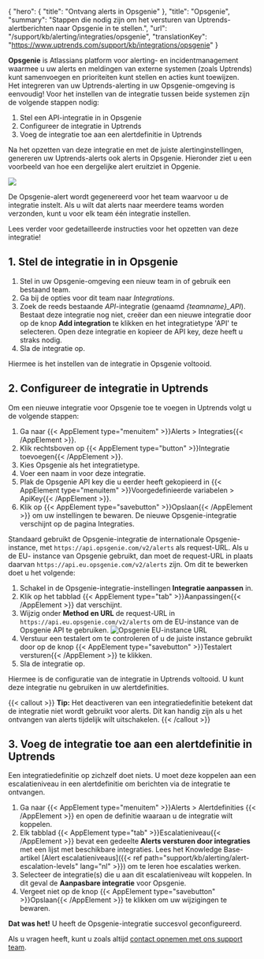 {
  "hero": {
    "title": "Ontvang alerts in Opsgenie"
  }, 
  "title": "Opsgenie",
  "summary": "Stappen die nodig zijn om het versturen van Uptrends-alertberichten naar Opsgenie in te stellen.",
  "url": "/support/kb/alerting/integraties/opsgenie",
  "translationKey": "https://www.uptrends.com/support/kb/integrations/opsgenie" 
}

**Opsgenie** is Atlassians platform voor alerting- en incidentmanagement waarmee u uw alerts en meldingen van externe systemen (zoals Uptrends) kunt samenvoegen en prioriteiten kunt stellen en acties kunt toewijzen.  
Het integreren van uw Uptrends-alerting in uw Opsgenie-omgeving is eenvoudig! Voor het instellen van de integratie tussen beide systemen zijn de volgende stappen nodig:

1.  Stel een API-integratie in in Opsgenie
2.  Configureer de integratie in Uptrends
3.  Voeg de integratie toe aan een alertdefinitie in Uptrends

Na het opzetten van deze integratie en met de juiste alertinginstellingen, genereren uw Uptrends-alerts ook alerts in Opsgenie. Hieronder ziet u een voorbeeld van hoe een dergelijke alert eruitziet in Opgenie.

![](/img/content/848ce01f-0e91-4b6e-86ed-336ceb1945ef.png)

De Opsgenie-alert wordt gegenereerd voor het team waarvoor u de integratie instelt. Als u wilt dat alerts naar meerdere teams worden verzonden, kunt u voor elk team één integratie instellen.

Lees verder voor gedetailleerde instructies voor het opzetten van deze integratie!

## 1. Stel de integratie in in Opsgenie

1.  Stel in uw Opsgenie-omgeving een nieuw team in of gebruik een bestaand team.
2.  Ga bij de opties voor dit team naar *Integrations*.
3.  Zoek de reeds bestaande *API*-integratie (genaamd *{teamname}\_API*). Bestaat deze integratie nog niet, creëer dan een nieuwe integratie door op de knop **Add integration** te klikken en het integratietype 'API' te selecteren. Open deze integratie en kopieer de API key, deze heeft u straks nodig.
4.  Sla de integratie op.

Hiermee is het instellen van de integratie in Opsgenie voltooid.

## 2. Configureer de integratie in Uptrends

Om een nieuwe integratie voor Opsgenie toe te voegen in Uptrends volgt u de volgende stappen:

1.  Ga naar {{< AppElement type="menuitem" >}}Alerts > Integraties{{< /AppElement >}}.
2.  Klik rechtsboven op {{< AppElement type="button" >}}Integratie toevoegen{{< /AppElement >}}.
3.  Kies Opsgenie als het integratietype.
4.  Voer een naam in voor deze integratie.
5.  Plak de Opsgenie API key die u eerder heeft gekopieerd in {{< AppElement type="menuitem" >}}Voorgedefinieerde variabelen > ApiKey{{< /AppElement >}}.
6.  Klik op {{< AppElement type="savebutton" >}}Opslaan{{< /AppElement >}} om uw instellingen te bewaren. De nieuwe Opsgenie-integratie verschijnt op de pagina Integraties.

Standaard gebruikt de Opsgenie-integratie de internationale Opsgenie-instance, met `https://api.opsgenie.com/v2/alerts` als request-URL. Als u de EU- instance van Opsgenie gebruikt, dan moet de request-URL in plaats daarvan `https://api.eu.opsgenie.com/v2/alerts` zijn. Om dit te bewerken doet u het volgende:

1. Schakel in de Opsgenie-integratie-instellingen **Integratie aanpassen** in. 
2. Klik op het tabblad {{< AppElement type="tab" >}}Aanpassingen{{< /AppElement >}} dat verschijnt.
3. Wijzig onder **Method en URL** de request-URL in `https://api.eu.opsgenie.com/v2/alerts` om de EU-instance van de Opsgenie API te gebruiken.
![Opsgenie EU-instance URL](/img/content/scr-opsgenie-eu-instance.png)
4. Verstuur een testalert om te controleren of u de juiste instance gebruikt door op de knop {{< AppElement type="savebutton" >}}Testalert versturen{{< /AppElement >}} te klikken.
5. Sla de integratie op. 

Hiermee is de configuratie van de integratie in Uptrends voltooid. U kunt deze integratie nu gebruiken in uw alertdefinities.

{{< callout >}}
**Tip:** Het deactiveren van een integratiedefinitie betekent dat de integratie niet wordt gebruikt voor alerts. Dit kan handig zijn als u het ontvangen van alerts tijdelijk wilt uitschakelen.
{{< /callout >}}

## 3. Voeg de integratie toe aan een alertdefinitie in Uptrends

Een integratiedefinitie op zichzelf doet niets. U moet deze koppelen aan een escalatieniveau in een alertdefinitie om berichten via de integratie te ontvangen.

1.  Ga naar {{< AppElement type="menuitem" >}}Alerts > Alertdefinities {{< /AppElement >}} en open de definitie waaraan u de integratie wilt koppelen.
2.  Elk tabblad {{< AppElement type="tab" >}}Escalatieniveau{{< /AppElement >}} bevat een gedeelte **Alerts versturen door integraties** met een lijst met beschikbare integraties. Lees het Knowledge Base-artikel [Alert escalatieniveaus]({{< ref path="support/kb/alerting/alert-escalation-levels" lang="nl" >}}) om te leren hoe escalaties werken.
3.  Selecteer de integratie(s) die u aan dit escalatieniveau wilt koppelen. In dit geval de **Aanpasbare integratie** voor Opsgenie. 
4.  Vergeet niet op de knop  {{< AppElement type="savebutton" >}}Opslaan{{< /AppElement >}} te klikken om uw wijzigingen te bewaren.

**Dat was het!** U heeft de Opsgenie-integratie succesvol geconfigureerd.

Als u vragen heeft, kunt u zoals altijd [contact opnemen met ons support team](/contact).
